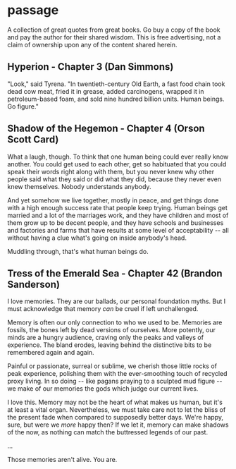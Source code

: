 # passage

A collection of great quotes from great books. Go buy a copy of the book and pay the author for their shared wisdom.
This is free advertising, not a claim of ownership upon any of the content shared herein.

## Hyperion - Chapter 3 (Dan Simmons)

"Look," said Tyrena. "In twentieth-century Old Earth, a fast food chain took dead cow meat, fried it in grease, added
carcinogens, wrapped it in petroleum-based foam, and sold nine hundred billion units. Human beings. Go figure."

## Shadow of the Hegemon - Chapter 4 (Orson Scott Card)

What a laugh, though. To think that one human being could ever really know another. You could get used to each other,
get so habituated that you could speak their words right along with them, but you never knew why other people said what
they said or did what they did, because they never even knew themselves. Nobody understands anybody.

And yet somehow we live together, mostly in peace, and get things done with a high enough success rate that people keep
trying. Human beings get married and a lot of the marriages work, and they have children and most of them grow up to be
decent people, and they have schools and businesses and factories and farms that have results at some level of
acceptability -- all without having a clue what's going on inside anybody's head.

Muddling through, that's what human beings do.

## Tress of the Emerald Sea - Chapter 42 (Brandon Sanderson)

I love memories. They are our ballads, our personal foundation myths. But I must acknowledge that memory *can* be cruel
if left unchallenged.

Memory is often our only connection to who we used to be. Memories are fossils, the bones left by dead versions of
ourselves. More potently, our minds are a hungry audience, craving only the peaks and valleys of experience. The bland
erodes, leaving behind the distinctive bits to be remembered again and again.

Painful or passionate, surreal or sublime, we cherish those little rocks of peak experience, polishing them with the
ever-smoothing touch of recycled proxy living. In so doing -- like pagans praying to a sculpted mud figure -- we make of
our memories the gods which judge our current lives.

I love this. Memory may not be the heart of what makes us human, but it's at least a vital organ. Nevertheless, we must
take care not to let the bliss of the present fade when compared to supposedly better days. We're happy, sure, but were
we *more* happy then? If we let it, memory can make shadows of the now, as nothing can match the buttressed legends of
our past.

...

Those memories aren't alive. You are.

## 
